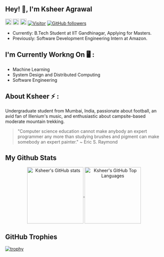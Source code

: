 <h2>Hey! 👋, I'm Ksheer Agrawal </h2>

<a href="mailto:ksheeragrawal@gmail.com"> <img src="https://img.shields.io/badge/Gmail-D14836?style=for-the-badge&logo=gmail&logoColor=white" height="20"></a> <a href="https://www.linkedin.com/in/ksheer-sagar-agrawal-8973851b8/"> <img src="https://img.shields.io/badge/LinkedIn-0077B5?style=for-the-badge&logo=linkedin&logoColor=white" height="20"></a> <a href="https://ksheersagaragrawal.github.io/"> <img src="https://img.shields.io/badge/Portfolio-YourColor?style=for-the-badge&logo=your-logo&logoColor=white" height="20"></a>
[![Visitor](https://visitor-badge.laobi.icu/badge?page_id=ksheersagaragrawal.76050795)](https://github.com/ksheersagaragrawal) [![GitHub followers](https://img.shields.io/github/followers/ksheersagaragrawal.svg?style=social&label=Follow)](https://github.com/ksheersagaragrawal?tab=followers)


- Currently: B.Tech Student at IIT Gandhinagar, Applying for Masters. 
- Previously: Software Development Engineering Intern at Amazon.

## I'm Currently Workng On 🖥️ :

- Machine Learning
- System Design and Distributed Computing
- Software Engineering


## About Ksheer ⚡ :

Undergraduate student from Mumbai, India, passionate about football, an avid fan of Illenium's music, and enthusiastic about campsite-based moderate mountain trekking.

> "Computer science education cannot make anybody an expert programmer any more than studying brushes and pigment can make somebody an expert painter."
> ~ Eric S. Raymond



## My Github Stats
<p align="center">
  <a href="https://github.com/ksheersagaragrawal/">
    <img height="180em" align="center" src="https://github-readme-stats.vercel.app/api?username=ksheersagaragrawal&show_icons=true&locale=en" alt="Ksheer's GitHub stats" />
  </a> 
  
  <a href="https://github.com/ksheersagaragrawal/">
    <img height="180em" align="center" src="https://github-readme-stats.vercel.app/api/top-langs/?username=ksheersagaragrawal&layout=compact&langs_count=8&locale=en&exclude_repo=CMTT-LID" alt="Ksheer's GitHub Top Languages"/>
  </a>
</p>
  

## GitHub Trophies
  [![trophy](https://github-profile-trophy.vercel.app/?username=ksheersagaragrawal)](https://github.com/ryo-ma/github-profile-trophy)



